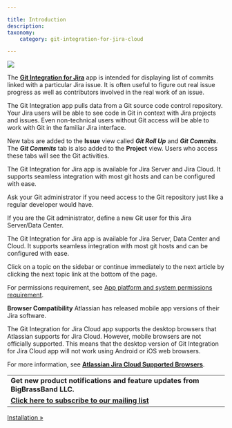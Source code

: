 ```yaml
---

title: Introduction
description:
taxonomy:
    category: git-integration-for-jira-cloud

---
```


![](https://bigbrassband.atlassian.net/wiki/download/attachments/1923022977/bbb-overview.png?version=1&modificationDate=1630815378241&cacheVersion=1&api=v2)

The [**Git Integration for Jira**](https://marketplace.atlassian.com/plugins/com.xiplink.jira.git.jira_git_plugin) app is intended for displaying list of commits linked with a particular Jira issue. It is often useful to figure out real issue progress as well as contributors involved in the real work of an issue.

The Git Integration app pulls data from a Git source code control repository. Your Jira users will be able to see code in Git in context with Jira projects and issues. Even non-technical users without Git access will be able to work with Git in the familiar Jira interface.

New tabs are added to the **Issue** view called _**Git Roll Up**_ and _**Git Commits**_. The _**Git Commits**_ tab is also added to the **Project** view. Users who access these tabs will see the Git activities.

The Git Integration for Jira app is available for Jira Server and Jira Cloud. It supports seamless integration with most git hosts and can be configured with ease.

Ask your Git administrator if you need access to the Git repository just like a regular developer would have.

If you are the Git administrator, define a new Git user for this Jira Server/Data Center.


The Git Integration for Jira app is available for Jira Server, Data Center and Cloud. It supports seamless integration with most git hosts and can be configured with ease.

Click on a topic on the sidebar or continue immediately to the next article by clicking the next topic link at the bottom of the page.

For permissions requirement, see [App platform and system permissions requirement](/wiki/spaces/GITCLOUD/pages/405962836/Permissions).

**Browser Compatibility**
Atlassian has released mobile app versions of their Jira software.

The Git Integration for Jira Cloud app supports the desktop browsers that Atlassian supports for Jira Cloud. However, mobile browsers are not officially supported. This means that the desktop version of Git Integration for Jira Cloud app will not work using Android or iOS web browsers.

For more information, see [**Atlassian Jira Cloud Supported Browsers**](https://confluence.atlassian.com/cloud/supported-browsers-744721663.html).

|     |
| --- |
| **Get new product notifications and feature updates from BigBrassBand LLC.** |
| [**Click here to subscribe to our mailing list**](http://eepurl.com/hhfbwz) |

[Installation »](/wiki/spaces/GITCLOUD/pages/1923023014/Installation)